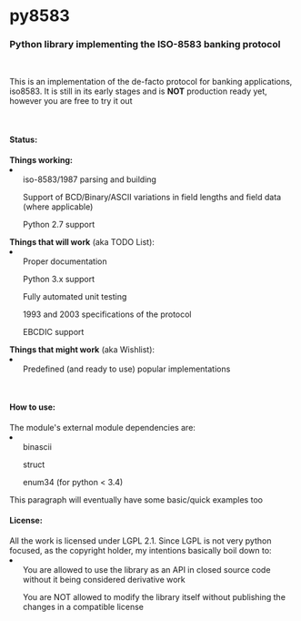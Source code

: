 <h1>py8583</h1>
<h3>Python library implementing the ISO-8583 banking protocol</h3>

<br/>
<p>
This is an implementation of the de-facto protocol for banking applications, iso8583. It is still in its early stages
and is <b>NOT</b> production ready yet, however you are free to try it out
</p>
<br/>

<h4>Status:</h4>
<b>Things working:</b><br/>
<li>
<ul>iso-8583/1987 parsing and building</ul>
<ul>Support of BCD/Binary/ASCII variations in field lengths and field data (where applicable)</ul>
<ul>Python 2.7 support</ul>
</li>
<b>Things that will work</b> (aka TODO List):<br/>
<li>
<ul>Proper documentation</ul>
<ul>Python 3.x support</ul>
<ul>Fully automated unit testing</ul>
<ul>1993 and 2003 specifications of the protocol</ul>
<ul>EBCDIC support</ul>
</li>
<b>Things that might work</b> (aka Wishlist):<br/>
<li>
<ul>Predefined (and ready to use) popular implementations</ul>
</li>
<br/>
<h4>How to use:</h4>
The module's external module dependencies are:
<li>
<ul>binascii</ul>
<ul>struct</ul>
<ul>enum34 (for python &lt; 3.4)</ul>
</li>
This paragraph will eventually have some basic/quick examples too
<br/>
<h4>License:</h4>
All the work is licensed under LGPL 2.1. Since LGPL is not very python focused, as the copyright holder, my intentions 
basically boil down to:<br/>
<li>
<ul>You are allowed to use the library as an API in closed source code without it being considered derivative work</ul>
<ul>You are NOT allowed to modify the library itself without publishing the changes in a compatible license</ul>
</li>
